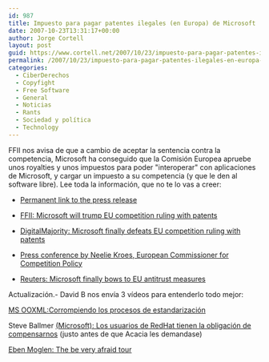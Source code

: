 ```yaml
---
id: 987
title: Impuesto para pagar patentes ilegales (en Europa) de Microsoft
date: 2007-10-23T13:31:17+00:00
author: Jorge Cortell
layout: post
guid: https://www.cortell.net/2007/10/23/impuesto-para-pagar-patentes-ilegales-en-europa-de-microsoft/
permalink: /2007/10/23/impuesto-para-pagar-patentes-ilegales-en-europa-de-microsoft/
categories:
  - CiberDerechos
  - Copyfight
  - Free Software
  - General
  - Noticias
  - Rants
  - Sociedad y polí­tica
  - Technology
---
```

FFII nos avisa de que a cambio de aceptar la sentencia contra la competencia, Microsoft ha conseguido que la Comisión Europea apruebe unos royalties y unos impuestos para poder "interoperar" con aplicaciones de Microsoft, y cargar un impuesto a su competencia (y que le den al software libre). Lee toda la información, que no te lo vas a creer:

* <a target="_blank" title="FFII" href="https://press.ffii.org/Press_releases/EU_tells_open_source_to_start_paying_MS_patent_tax">Permanent link to the press release</a>
  
* <a target="_blank" title="FFII" href="https://press.ffii.org/Press_releases/Microsoft_will_trump_EU_competition_ruling_with_patents">FFII: Microsoft will trump EU competition ruling with patents</a>
  
* <a target="_blank" title="Noticia" href="https://www.digitalmajority.org/forum/t-24002/microsoft-finally-defeats-eu-competition-ruling-with-patents">DigitalMajority: Microsoft finally defeats EU competition ruling with patents</a>
  
* <a target="_blank" title="Nota prensa comisión europea" href="https://www.europa.eu/rapid/pressReleasesAction.do?reference=SPEECH/07/647">Press conference by Neelie Kroes, European Commissioner for Competition Policy</a>
  
* <a target="_blank" title="Reuters" href="https://uk.reuters.com/article/UKNews1/idUKKIM25281920071022">Reuters: Microsoft finally bows to EU antitrust measures</a>

Actualización.- David B nos enví­a 3 ví­deos para entenderlo todo mejor:

<a target="_blank" title="YouTube" href="https://www.youtube.com/watch?v=xCZ98bL1Y0U">MS OOXML:Corrompiendo los procesos de estandarización</a>
  
Steve Ballmer <a target="_blank" title="YouTube" href="https://www.youtube.com/watch?v=5B0GTYfPoMo">(Microsoft): Los usuarios de RedHat tienen la obligación de compensarnos</a> (justo antes de que Acacia les demandase)
  
<a target="_blank" title="YouTube" href="https://www.youtube.com/watch?v=6YExl9ojclo">Eben Moglen: The be very afraid tour</a>
